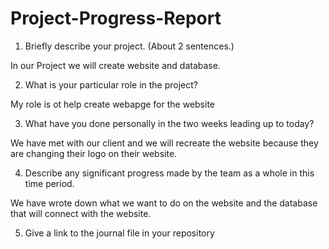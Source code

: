 # Project-Progress-Report

1. Briefly describe your project. (About 2 sentences.)

In our Project we will create website and database.  

2. What is your particular role in the project?

My role is ot help create webapge for the website 

3. What have you done personally in the two weeks leading up to today?

We have met with our client and we will recreate the website because they are changing their logo on their website.

4. Describe any significant progress made by the team as a whole in this time period.

We have wrote down what we want to do on the website and the database that will connect with the website. 

5. Give a link to the journal file in your repository

